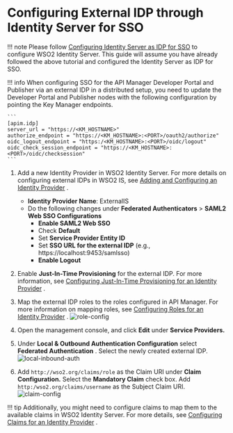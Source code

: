 # Configuring External IDP through Identity Server for SSO

!!! note
    Please follow [Configuring Identity Server as IDP for SSO]({{base_path}}/develop/extending-api-manager/saml2-sso/configuring-identity-server-as-idp-for-sso) to configure WSO2 Identity Server.
    This guide will assume you have already followed the above tutorial and configured the Identity Server as IDP for SSO.

!!! info
    When configuring SSO for the API Manager Developer Portal and Publisher via an external IDP in a distributed setup, you need to update the Developer Portal and Publisher nodes with the following configuration by pointing the Key Manager endpoints.
    
    ```
    [apim.idp]
    server_url = "https://<KM_HOSTNAME>"
    authorize_endpoint = "https://<KM_HOSTNAME>:<PORT>/oauth2/authorize"
    oidc_logout_endpoint = "https:/<KM_HOSTNAME>:<PORT>/oidc/logout"
    oidc_check_session_endpoint = "https://<KM_HOSTNAME>:<PORT>/oidc/checksession"
    ```

1. Add a new Identity Provider in WSO2 Identity Server. For more details on configuring external IDPs in WSO2 IS, see [Adding and Configuring an Identity Provider](https://is.docs.wso2.com/en/5.10.0/learn/adding-and-configuring-an-identity-provider/) .

    -   **Identity Provider Name**: ExternalIS
    -   Do the following changes under **Federated Authenticators** &gt; **SAML2 Web SSO Configurations**
        -   **Enable SAML2 Web SSO**
        -   Check **Default**
        -   Set **Service Provider Entity ID**
        -   Set **SSO URL for the external IDP** (e.g., https://localhost:9453/samlsso)
        -   **Enable Logout**

2. Enable **Just-In-Time Provisioning** for the external IDP. For more information, see [Configuring Just-In-Time Provisioning for an Identity Provider](https://is.docs.wso2.com/en/5.10.0/learn/configuring-just-in-time-provisioning-for-an-identity-provider/) .

3. Map the external IDP roles to the roles configured in API Manager. For more information on mapping roles, see [Configuring Roles for an Identity Provider](https://is.docs.wso2.com/en/5.10.0/learn/configuring-roles-for-an-identity-provider/) .
    ![role-config](../../../assets/img/learn/extensions/saml2-sso/role-config.png)
4. Open the management console, and click **Edit** under **Service Providers.**

5. Under **Local & Outbound Authentication Configuration** select **Federated Authentication** . Select the newly created external IDP.
    ![local-inbound-auth](../../../assets/img/learn/extensions/saml2-sso/local-inbound-auth.png)

6. Add `http://wso2.org/claims/role` as the Claim URI under **Claim Configuration.** Select the **Mandatory Claim** check box. Add `http:/wso2.org/claims/username` as the Subject Claim URI.
    ![claim-config](../../../assets/img/learn/extensions/saml2-sso/claim-config.png)

!!! tip
    Additionally, you might need to configure claims to map them to the available claims in WSO2 Identity Server. For more details, see [Configuring Claims for an Identity Provider](https://is.docs.wso2.com/en/5.10.0/learn/configuring-claims-for-an-identity-provider/) .


